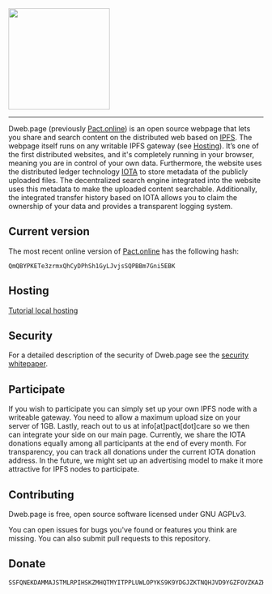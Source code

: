 <img src="https://pact.online/dist/img/dweb_whitebackground.png" width="200">

---

Dweb.page (previously [Pact.online](http://www.pact.online)) is an open source webpage that lets you share and search content on the distributed web based on [IPFS](https://ipfs.io/). The webpage itself runs on any writable IPFS gateway (see [Hosting]( ##Hosting)). It’s one of the first distributed websites, and it's completely running in your browser, meaning you are in control of your own data.  Furthermore, the website uses the distributed ledger technology [IOTA](https://www.iota.org/) to store metadata of the publicly uploaded files. The decentralized search engine integrated into the website uses this metadata to make the uploaded content searchable. Additionally, the integrated transfer history based on IOTA allows you to claim the ownership of your data and provides a transparent logging system.

## Current version
The most recent online version of [Pact.online](http://www.pact.online) has the following hash:
```
QmQBYPKETe3zrmxQhCyDPhSh1GyLJvjsSQPBBm7Gni5EBK
```
## Hosting

[Tutorial local hosting](https://blog.florence.chat/tutorial-how-to-host-your-own-file-transfer-service-on-your-pc-22698c9d6362)

## Security
For a detailed description of the security of Dweb.page see the [security whitepaper](https://github.com/PACTCare/Pact.online/blob/master/Pact%20Secuirty%20Whitepaper_V0.11.pdf).

## Participate
If you wish to participate you can simply set up your own IPFS node with a writeable gateway. You need to allow a maximum upload size on your server of 1GB. Lastly, reach out to us at info[at]pact[dot]care so we then can integrate your side on our main page. Currently, we share the IOTA donations equally among all participants at the end of every month. For transparency, you can track all donations under the current IOTA donation address. In the future, we might set up an advertising model to make it more attractive for IPFS nodes to participate.

## Contributing
Dweb.page is free, open source software licensed under GNU AGPLv3.

You can open issues for bugs you've found or features you think are missing. You can also submit pull requests to this repository.

## Donate
```
SSFQNEKDAMMAJSTMLRPIHSKZMHQTMYITPPLUWLOPYKS9K9YDGJZKTNQHJVD9YGZFOVZKAZHDIDMFWJGUYFZOTSAS9C
```
